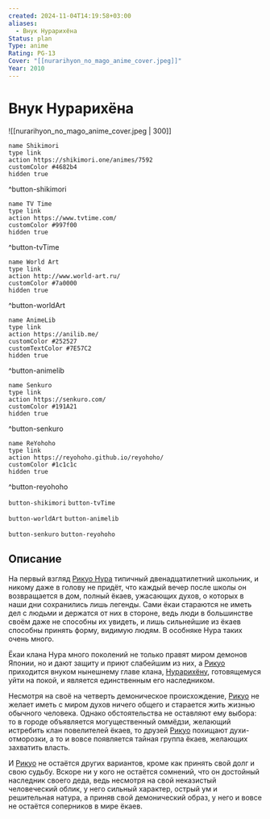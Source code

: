 ```yaml
---
created: 2024-11-04T14:19:58+03:00
aliases:
  - Внук Нурарихёна
Status: plan
Type: anime
Rating: PG-13
Cover: "[[nurarihyon_no_mago_anime_cover.jpeg]]"
Year: 2010
---
```


# Внук Нурарихёна

![[nurarihyon_no_mago_anime_cover.jpeg | 300]]

```button
name Shikimori
type link
action https://shikimori.one/animes/7592
customColor #4682b4
hidden true
```
^button-shikimori

```button
name TV Time
type link
action https://www.tvtime.com/
customColor #997f00
hidden true
```
^button-tvTime

```button
name World Art
type link
action http://www.world-art.ru/
customColor #7a0000
hidden true
```
^button-worldArt

```button
name AnimeLib
type link
action https://anilib.me/
customColor #252527
customTextColor #7E57C2
hidden true
```
^button-animelib

```button
name Senkuro
type link
action https://senkuro.com/
customColor #191A21
hidden true
```
^button-senkuro

```button
name ReYohoho
type link
action https://reyohoho.github.io/reyohoho/
customColor #1c1c1c
hidden true
```
^button-reyohoho

`button-shikimori` `button-tvTime`

`button-worldArt` `button-animelib`

`button-senkuro` `button-reyohoho`

## Описание

На первый взгляд [Рикуо Нура](https://shikimori.one/characters/12953-rikuo-nura) типичный двенадцатилетний школьник, и никому даже в голову не придёт, что каждый вечер после школы он возвращается в дом, полный ёкаев, ужасающих духов, о которых в наши дни сохранились лишь легенды. Сами ёкаи стараются не иметь дел с людьми и держатся от них в стороне, ведь люди в большинстве своём даже не способны их увидеть, и лишь сильнейшие из ёкаев способны принять форму, видимую людям. В особняке Нура таких очень много.

Ёкаи клана Нура много поколений не только правят миром демонов Японии, но и дают защиту и приют слабейшим из них, а [Рикуо](https://shikimori.one/characters/12953-rikuo-nura) приходится внуком нынешнему главе клана, [Нурарихёну](https://shikimori.one/characters/23307-nurarihyon), готовящемуся уйти на покой, и является единственным его наследником.

Несмотря на своё на четверть демоническое происхождение, [Рикуо](https://shikimori.one/characters/12953-rikuo-nura) не желает иметь с миром духов ничего общего и старается жить жизнью обычного человека. Однако обстоятельства не оставляют ему выбора: то в городе объявляется могущественный оммёдзи, желающий истребить клан повелителей ёкаев, то друзей [Рикуо](https://shikimori.one/characters/12953-rikuo-nura) похищают духи-отморозки, а то и вовсе появляется тайная группа ёкаев, желающих захватить власть.

И [Рикуо](https://shikimori.one/characters/12953-rikuo-nura) не остаётся других вариантов, кроме как принять свой долг и свою судьбу. Вскоре ни у кого не остаётся сомнений, что он достойный наследник своего деда, ведь несмотря на свой неказистый человеческий облик, у него сильный характер, острый ум и решительная натура, а приняв свой демонический образ, у него и вовсе не остаётся соперников в мире ёкаев.

